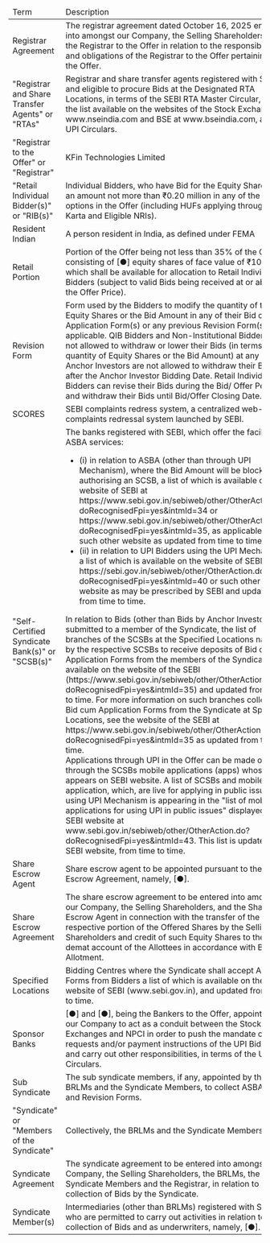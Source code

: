 <table><thead><tr><td>Term</td><td>Description</td></tr></thead><tbody><tr><td>Registrar Agreement</td><td>The registrar agreement dated October 16, 2025 entered into amongst our Company, the Selling Shareholders and the Registrar to the Offer in relation to the responsibilities and obligations of the Registrar to the Offer pertaining to the Offer.</td></tr><tr><td>"Registrar and Share Transfer Agents" or "RTAs"</td><td>Registrar and share transfer agents registered with SEBI and eligible to procure Bids at the Designated RTA Locations, in terms of the SEBI RTA Master Circular, as per the list available on the websites of the Stock Exchanges at www.nseindia.com and BSE at www.bseindia.com, and the UPI Circulars.</td></tr><tr><td>"Registrar to the Offer" or "Registrar"</td><td>KFin Technologies Limited</td></tr><tr><td>"Retail Individual Bidder(s)" or "RIB(s)"</td><td>Individual Bidders, who have Bid for the Equity Shares for an amount not more than ₹0.20 million in any of the bidding options in the Offer (including HUFs applying through their Karta and Eligible NRIs).</td></tr><tr><td>Resident Indian</td><td>A person resident in India, as defined under FEMA</td></tr><tr><td>Retail Portion</td><td>Portion of the Offer being not less than 35% of the Offer consisting of [●] equity shares of face value of ₹10 each which shall be available for allocation to Retail Individual Bidders (subject to valid Bids being received at or above the Offer Price).</td></tr><tr><td>Revision Form</td><td>Form used by the Bidders to modify the quantity of the Equity Shares or the Bid Amount in any of their Bid cum Application Form(s) or any previous Revision Form(s), as applicable. QIB Bidders and Non-Institutional Bidders are not allowed to withdraw or lower their Bids (in terms of quantity of Equity Shares or the Bid Amount) at any stage. Anchor Investors are not allowed to withdraw their Bids after the Anchor Investor Bidding Date. Retail Individual Bidders can revise their Bids during the Bid/ Offer Period and withdraw their Bids until Bid/Offer Closing Date.</td></tr><tr><td>SCORES</td><td>SEBI complaints redress system, a centralized web-based complaints redressal system launched by SEBI.</td></tr><tr><td>"Self-Certified Syndicate Bank(s)" or "SCSB(s)"</td><td>The banks registered with SEBI, which offer the facility of ASBA services:<ul><li>(i) in relation to ASBA (other than through UPI Mechanism), where the Bid Amount will be blocked by authorising an SCSB, a list of which is available on the website of SEBI at https://www.sebi.gov.in/sebiweb/other/OtherAction.do?doRecognisedFpi=yes&amp;intmId=34 or https://www.sebi.gov.in/sebiweb/other/OtherAction.do?doRecognisedFpi=yes&amp;intmId=35, as applicable, or such other website as updated from time to time; and</li><li>(ii) in relation to UPI Bidders using the UPI Mechanism, a list of which is available on the website of SEBI at https://sebi.gov.in/sebiweb/other/OtherAction.do?doRecognisedFpi=yes&amp;intmId=40 or such other website as may be prescribed by SEBI and updated from time to time.</li></ul>In relation to Bids (other than Bids by Anchor Investor) submitted to a member of the Syndicate, the list of branches of the SCSBs at the Specified Locations named by the respective SCSBs to receive deposits of Bid cum Application Forms from the members of the Syndicate is available on the website of the SEBI (https://www.sebi.gov.in/sebiweb/other/OtherAction.do?doRecognisedFpi=yes&amp;intmId=35) and updated from time to time. For more information on such branches collecting Bid cum Application Forms from the Syndicate at Specified Locations, see the website of the SEBI at https://www.sebi.gov.in/sebiweb/other/OtherAction.do?doRecognisedFpi=yes&amp;intmId=35 as updated from time to time.<br>Applications through UPI in the Offer can be made only through the SCSBs mobile applications (apps) whose name appears on SEBI website. A list of SCSBs and mobile application, which, are live for applying in public issues using UPI Mechanism is appearing in the "list of mobile applications for using UPI in public issues" displayed on SEBI website at www.sebi.gov.in/sebiweb/other/OtherAction.do?doRecognisedFpi=yes&amp;intmId=43. This list is updated on SEBI website, from time to time.</td></tr><tr><td>Share Escrow Agent</td><td>Share escrow agent to be appointed pursuant to the Share Escrow Agreement, namely, [●].</td></tr><tr><td>Share Escrow Agreement</td><td>The share escrow agreement to be entered into amongst our Company, the Selling Shareholders, and the Share Escrow Agent in connection with the transfer of the respective portion of the Offered Shares by the Selling Shareholders and credit of such Equity Shares to the demat account of the Allottees in accordance with Basis of Allotment.</td></tr><tr><td>Specified Locations</td><td>Bidding Centres where the Syndicate shall accept ASBA Forms from Bidders a list of which is available on the website of SEBI (www.sebi.gov.in), and updated from time to time.</td></tr><tr><td>Sponsor Banks</td><td>[●] and [●], being the Bankers to the Offer, appointed by our Company to act as a conduit between the Stock Exchanges and NPCI in order to push the mandate collect requests and/or payment instructions of the UPI Bidders and carry out other responsibilities, in terms of the UPI Circulars.</td></tr><tr><td>Sub Syndicate</td><td>The sub syndicate members, if any, appointed by the BRLMs and the Syndicate Members, to collect ASBA Forms and Revision Forms.</td></tr><tr><td>"Syndicate" or "Members of the Syndicate"</td><td>Collectively, the BRLMs and the Syndicate Members.</td></tr><tr><td>Syndicate Agreement</td><td>The syndicate agreement to be entered into amongst our Company, the Selling Shareholders, the BRLMs, the Syndicate Members and the Registrar, in relation to collection of Bids by the Syndicate.</td></tr><tr><td>Syndicate Member(s)</td><td>Intermediaries (other than BRLMs) registered with SEBI who are permitted to carry out activities in relation to collection of Bids and as underwriters, namely, [●].</td></tr></tbody></table>